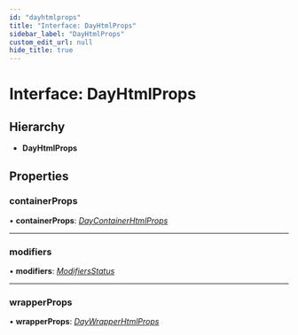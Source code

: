 ```yaml
---
id: "dayhtmlprops"
title: "Interface: DayHtmlProps"
sidebar_label: "DayHtmlProps"
custom_edit_url: null
hide_title: true
---
```


# Interface: DayHtmlProps

## Hierarchy

* **DayHtmlProps**

## Properties

### containerProps

• **containerProps**: [*DayContainerHtmlProps*](daycontainerhtmlprops.md)

___

### modifiers

• **modifiers**: [*ModifiersStatus*](../types/modifiersstatus.md)

___

### wrapperProps

• **wrapperProps**: [*DayWrapperHtmlProps*](daywrapperhtmlprops.md)
